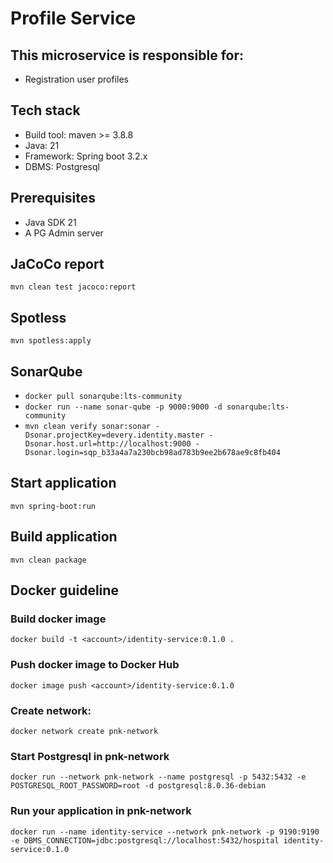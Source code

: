 # Profile Service
## This microservice is responsible for:
* Registration user profiles

## Tech stack
* Build tool: maven >= 3.8.8
* Java: 21
* Framework: Spring boot 3.2.x
* DBMS: Postgresql

## Prerequisites
* Java SDK 21
* A PG Admin server

## JaCoCo report
`mvn clean test jacoco:report`

## Spotless
`mvn spotless:apply`

## SonarQube
* `docker pull sonarqube:lts-community`
* `docker run --name sonar-qube -p 9000:9000 -d sonarqube:lts-community`
* `mvn clean verify sonar:sonar -Dsonar.projectKey=devery.identity.master -Dsonar.host.url=http://localhost:9000 -Dsonar.login=sqp_b33a4a7a230bcb98ad783b9ee2b678ae9c8fb404`

## Start application
`mvn spring-boot:run`

## Build application
`mvn clean package`

## Docker guideline
### Build docker image
`docker build -t <account>/identity-service:0.1.0 .`
### Push docker image to Docker Hub
`docker image push <account>/identity-service:0.1.0`
### Create network:
`docker network create pnk-network`
### Start Postgresql in pnk-network
`docker run --network pnk-network --name postgresql -p 5432:5432 -e POSTGRESQL_ROOT_PASSWORD=root -d postgresql:8.0.36-debian`
### Run your application in pnk-network
`docker run --name identity-service --network pnk-network -p 9190:9190 -e DBMS_CONNECTION=jdbc:postgresql://localhost:5432/hospital identity-service:0.1.0`
